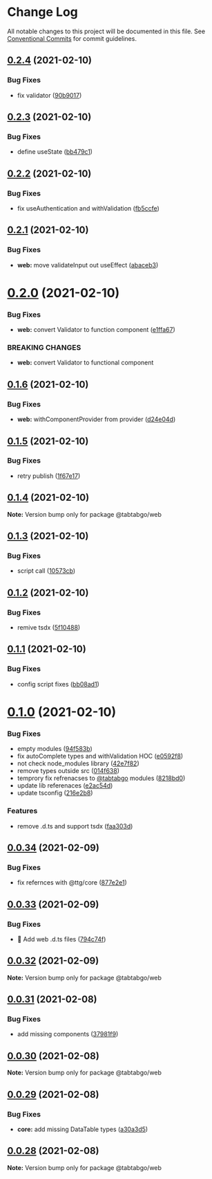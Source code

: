 # Change Log

All notable changes to this project will be documented in this file.
See [Conventional Commits](https://conventionalcommits.org) for commit guidelines.

## [0.2.4](https://github.com/TabTabGo/ttg-framework/compare/v0.2.3...v0.2.4) (2021-02-10)


### Bug Fixes

* fix validator ([90b9017](https://github.com/TabTabGo/ttg-framework/commit/90b901758e0855fce63be0e677ae233e8f4f02e2))





## [0.2.3](https://github.com/TabTabGo/ttg-framework/compare/v0.2.2...v0.2.3) (2021-02-10)


### Bug Fixes

* define useState ([bb479c1](https://github.com/TabTabGo/ttg-framework/commit/bb479c11068b23b52252434c569b634fbabed91b))





## [0.2.2](https://github.com/TabTabGo/ttg-framework/compare/v0.2.1...v0.2.2) (2021-02-10)


### Bug Fixes

* fix useAuthentication and withValidation ([fb5ccfe](https://github.com/TabTabGo/ttg-framework/commit/fb5ccfee4a4644272c5e846dc7838db2783ccb7b))





## [0.2.1](https://github.com/TabTabGo/ttg-framework/compare/v0.2.0...v0.2.1) (2021-02-10)


### Bug Fixes

* **web:** move validateInput out useEffect ([abaceb3](https://github.com/TabTabGo/ttg-framework/commit/abaceb314fc934f1f7ddd395e927da7cebf2417a))





# [0.2.0](https://github.com/TabTabGo/ttg-framework/compare/v0.1.6...v0.2.0) (2021-02-10)


### Bug Fixes

* **web:** convert Validator to function component ([e1ffa67](https://github.com/TabTabGo/ttg-framework/commit/e1ffa670c1b44cf4752552a0b648d93ac6ec38a3))


### BREAKING CHANGES

* **web:** convert Validator to functional component





## [0.1.6](https://github.com/TabTabGo/ttg-framework/compare/v0.1.5...v0.1.6) (2021-02-10)


### Bug Fixes

* **web:** withComponentProvider from provider ([d24e04d](https://github.com/TabTabGo/ttg-framework/commit/d24e04da373dd11a3569b2124491463a84858388))





## [0.1.5](https://github.com/TabTabGo/ttg-framework/compare/v0.1.4...v0.1.5) (2021-02-10)


### Bug Fixes

* retry publish ([1f67e17](https://github.com/TabTabGo/ttg-framework/commit/1f67e17cd7b7cd310309a2fa80d2825c337ac7d6))





## [0.1.4](https://github.com/TabTabGo/ttg-framework/compare/v0.1.3...v0.1.4) (2021-02-10)

**Note:** Version bump only for package @tabtabgo/web





## [0.1.3](https://github.com/TabTabGo/ttg-framework/compare/v0.1.2...v0.1.3) (2021-02-10)


### Bug Fixes

* script call ([10573cb](https://github.com/TabTabGo/ttg-framework/commit/10573cbc27a959e79572573fee1d687ddceae131))





## [0.1.2](https://github.com/TabTabGo/ttg-framework/compare/v0.1.1...v0.1.2) (2021-02-10)


### Bug Fixes

* remive tsdx ([5f10488](https://github.com/TabTabGo/ttg-framework/commit/5f10488967cfb202bd5805fbb2bb624b86c68e4f))





## [0.1.1](https://github.com/TabTabGo/ttg-framework/compare/v0.1.0...v0.1.1) (2021-02-10)


### Bug Fixes

* config script fixes ([bb08ad1](https://github.com/TabTabGo/ttg-framework/commit/bb08ad1b94059def3e995fa16c797e4c33569b25))





# [0.1.0](https://github.com/TabTabGo/ttg-framework/compare/v0.0.34...v0.1.0) (2021-02-10)


### Bug Fixes

* empty modules ([94f583b](https://github.com/TabTabGo/ttg-framework/commit/94f583b85ee4274a01756986a2d3347abf4a768b))
* fix autoComplete types  and withValidation HOC ([e0592f8](https://github.com/TabTabGo/ttg-framework/commit/e0592f8823c4c589d9b9da4478408e20f4ad8bec))
* not check node_modules library ([42e7f82](https://github.com/TabTabGo/ttg-framework/commit/42e7f8214b23867e2c028d4e09f8b8d23e35c886))
* remove types outside src ([014f638](https://github.com/TabTabGo/ttg-framework/commit/014f63865c06f250462a2bcf1ccaed9a85978811))
* temprory fix refrenacses to [@tabtabgo](https://github.com/tabtabgo) modules ([8218bd0](https://github.com/TabTabGo/ttg-framework/commit/8218bd011235888edf014496eb6a7b60287490e6))
* update lib referenaces ([e2ac54d](https://github.com/TabTabGo/ttg-framework/commit/e2ac54d4c87c620be612596300e801b7ed11a0ee))
* update tsconfig ([216e2b8](https://github.com/TabTabGo/ttg-framework/commit/216e2b8733695493f3ef7166963f521c6d737059))


### Features

* remove .d.ts and support tsdx ([faa303d](https://github.com/TabTabGo/ttg-framework/commit/faa303d36e8c50f7d34be74f281b9929fc52bfe5))





## [0.0.34](https://github.com/TabTabGo/ttg-framework/compare/v0.0.33...v0.0.34) (2021-02-09)


### Bug Fixes

* fix refernces with @ttg/core ([877e2e1](https://github.com/TabTabGo/ttg-framework/commit/877e2e1afa863a24b26d18d67cc7ff11ac329e5b))





## [0.0.33](https://github.com/TabTabGo/ttg-framework/compare/v0.0.32...v0.0.33) (2021-02-09)


### Bug Fixes

* :bug: Add web .d.ts files ([794c74f](https://github.com/TabTabGo/ttg-framework/commit/794c74f86dcc691d6ecea661c2e5b9528fcaf3a9))





## [0.0.32](https://github.com/TabTabGo/ttg-framework/compare/v0.0.31...v0.0.32) (2021-02-09)

**Note:** Version bump only for package @tabtabgo/web





## [0.0.31](https://github.com/TabTabGo/ttg-framework/compare/v0.0.30...v0.0.31) (2021-02-08)


### Bug Fixes

* add missing components ([37981f9](https://github.com/TabTabGo/ttg-framework/commit/37981f99cacf1871da6d50b5bd7ef7bb4d8d91f6))





## [0.0.30](https://github.com/TabTabGo/ttg-framework/compare/v0.0.29...v0.0.30) (2021-02-08)

**Note:** Version bump only for package @tabtabgo/web





## [0.0.29](https://github.com/TabTabGo/ttg-framework/compare/v0.0.28...v0.0.29) (2021-02-08)


### Bug Fixes

* **core:** add missing DataTable types ([a30a3d5](https://github.com/TabTabGo/ttg-framework/commit/a30a3d56b6d2e5f2e7dc296aa41e8873964843d8))





## [0.0.28](https://github.com/TabTabGo/ttg-framework/compare/v0.0.27...v0.0.28) (2021-02-08)

**Note:** Version bump only for package @tabtabgo/web

